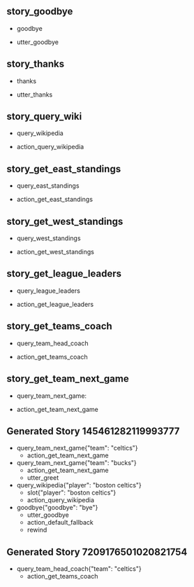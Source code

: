 ## story_goodbye
* goodbye
 - utter_goodbye

## story_thanks
* thanks
 - utter_thanks

## story_query_wiki
* query_wikipedia
 - action_query_wikipedia

## story_get_east_standings
* query_east_standings
 - action_get_east_standings

## story_get_west_standings
* query_west_standings
 - action_get_west_standings

## story_get_league_leaders
* query_league_leaders
 - action_get_league_leaders

## story_get_teams_coach
* query_team_head_coach
 - action_get_teams_coach

## story_get_team_next_game
* query_team_next_game:
 - action_get_team_next_game
## Generated Story 145461282119993777
* query_team_next_game{"team": "celtics"}
    - action_get_team_next_game
* query_team_next_game{"team": "bucks"}
    - action_get_team_next_game
    - utter_greet
* query_wikipedia{"player": "boston celtics"}
    - slot{"player": "boston celtics"}
    - action_query_wikipedia
* goodbye{"goodbye": "bye"}
    - utter_goodbye
    - action_default_fallback
    - rewind
## Generated Story 7209176501020821754
* query_team_head_coach{"team": "celtics"}
    - action_get_teams_coach

